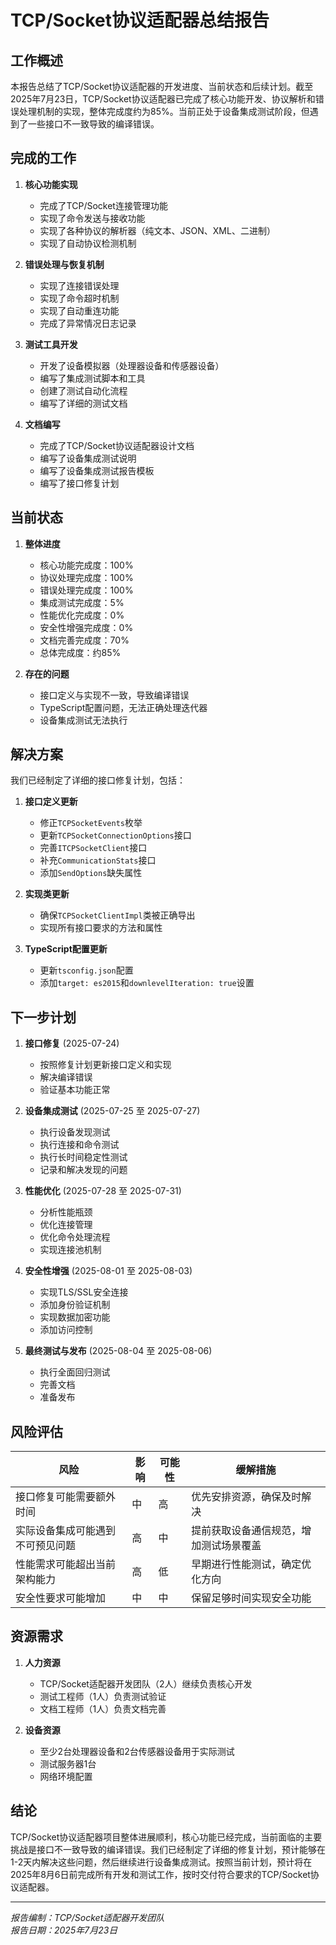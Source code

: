 # TCP/Socket协议适配器总结报告

## 工作概述

本报告总结了TCP/Socket协议适配器的开发进度、当前状态和后续计划。截至2025年7月23日，TCP/Socket协议适配器已完成了核心功能开发、协议解析和错误处理机制的实现，整体完成度约为85%。当前正处于设备集成测试阶段，但遇到了一些接口不一致导致的编译错误。

## 完成的工作

1. **核心功能实现**
   - 完成了TCP/Socket连接管理功能
   - 实现了命令发送与接收功能
   - 实现了各种协议的解析器（纯文本、JSON、XML、二进制）
   - 实现了自动协议检测机制

2. **错误处理与恢复机制**
   - 实现了连接错误处理
   - 实现了命令超时机制
   - 实现了自动重连功能
   - 完成了异常情况日志记录

3. **测试工具开发**
   - 开发了设备模拟器（处理器设备和传感器设备）
   - 编写了集成测试脚本和工具
   - 创建了测试自动化流程
   - 编写了详细的测试文档

4. **文档编写**
   - 完成了TCP/Socket协议适配器设计文档
   - 编写了设备集成测试说明
   - 编写了设备集成测试报告模板
   - 编写了接口修复计划

## 当前状态

1. **整体进度**
   - 核心功能完成度：100%
   - 协议处理完成度：100%
   - 错误处理完成度：100%
   - 集成测试完成度：5%
   - 性能优化完成度：0%
   - 安全性增强完成度：0%
   - 文档完善完成度：70%
   - 总体完成度：约85%

2. **存在的问题**
   - 接口定义与实现不一致，导致编译错误
   - TypeScript配置问题，无法正确处理迭代器
   - 设备集成测试无法执行

## 解决方案

我们已经制定了详细的接口修复计划，包括：

1. **接口定义更新**
   - 修正`TCPSocketEvents`枚举
   - 更新`TCPSocketConnectionOptions`接口
   - 完善`ITCPSocketClient`接口
   - 补充`CommunicationStats`接口
   - 添加`SendOptions`缺失属性

2. **实现类更新**
   - 确保`TCPSocketClientImpl`类被正确导出
   - 实现所有接口要求的方法和属性

3. **TypeScript配置更新**
   - 更新`tsconfig.json`配置
   - 添加`target: es2015`和`downlevelIteration: true`设置

## 下一步计划

1. **接口修复** (2025-07-24)
   - 按照修复计划更新接口定义和实现
   - 解决编译错误
   - 验证基本功能正常

2. **设备集成测试** (2025-07-25 至 2025-07-27)
   - 执行设备发现测试
   - 执行连接和命令测试
   - 执行长时间稳定性测试
   - 记录和解决发现的问题

3. **性能优化** (2025-07-28 至 2025-07-31)
   - 分析性能瓶颈
   - 优化连接管理
   - 优化命令处理流程
   - 实现连接池机制

4. **安全性增强** (2025-08-01 至 2025-08-03)
   - 实现TLS/SSL安全连接
   - 添加身份验证机制
   - 实现数据加密功能
   - 添加访问控制

5. **最终测试与发布** (2025-08-04 至 2025-08-06)
   - 执行全面回归测试
   - 完善文档
   - 准备发布

## 风险评估

| 风险 | 影响 | 可能性 | 缓解措施 |
|------|------|-------|---------|
| 接口修复可能需要额外时间 | 中 | 高 | 优先安排资源，确保及时解决 |
| 实际设备集成可能遇到不可预见问题 | 高 | 中 | 提前获取设备通信规范，增加测试场景覆盖 |
| 性能需求可能超出当前架构能力 | 高 | 低 | 早期进行性能测试，确定优化方向 |
| 安全性要求可能增加 | 中 | 中 | 保留足够时间实现安全功能 |

## 资源需求

1. **人力资源**
   - TCP/Socket适配器开发团队（2人）继续负责核心开发
   - 测试工程师（1人）负责测试验证
   - 文档工程师（1人）负责文档完善

2. **设备资源**
   - 至少2台处理器设备和2台传感器设备用于实际测试
   - 测试服务器1台
   - 网络环境配置

## 结论

TCP/Socket协议适配器项目整体进展顺利，核心功能已经完成，当前面临的主要挑战是接口不一致导致的编译错误。我们已经制定了详细的修复计划，预计能够在1-2天内解决这些问题，然后继续进行设备集成测试。按照当前计划，预计将在2025年8月6日前完成所有开发和测试工作，按时交付符合要求的TCP/Socket协议适配器。

---

*报告编制：TCP/Socket适配器开发团队*  
*报告日期：2025年7月23日*
